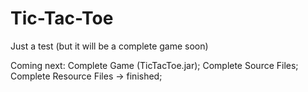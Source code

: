# Tic-Tac-Toe
Just a test (but it will be a complete game soon)

Coming next:
  Complete Game (TicTacToe.jar); 
  Complete Source Files; 
  Complete Resource Files -> finished;
